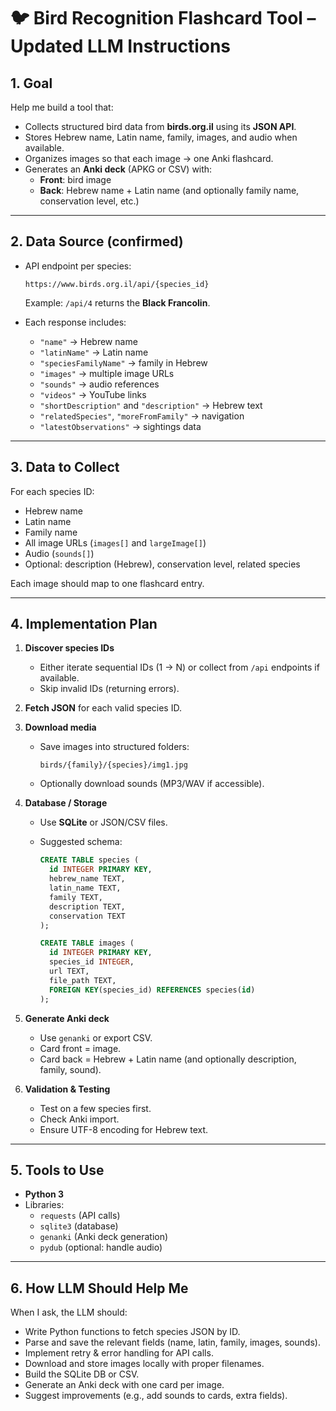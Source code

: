 # 🐦 Bird Recognition Flashcard Tool – Updated LLM Instructions

## 1. Goal
Help me build a tool that:
- Collects structured bird data from **birds.org.il** using its **JSON API**.
- Stores Hebrew name, Latin name, family, images, and audio when available.
- Organizes images so that each image → one Anki flashcard.
- Generates an **Anki deck** (APKG or CSV) with:
  - **Front**: bird image
  - **Back**: Hebrew name + Latin name (and optionally family name, conservation level, etc.)

---

## 2. Data Source (confirmed)
- API endpoint per species:
  ```
  https://www.birds.org.il/api/{species_id}
  ```
  Example: `/api/4` returns the **Black Francolin**.

- Each response includes:
  - `"name"` → Hebrew name
  - `"latinName"` → Latin name
  - `"speciesFamilyName"` → family in Hebrew
  - `"images"` → multiple image URLs
  - `"sounds"` → audio references
  - `"videos"` → YouTube links
  - `"shortDescription"` and `"description"` → Hebrew text
  - `"relatedSpecies"`, `"moreFromFamily"` → navigation
  - `"latestObservations"` → sightings data

---

## 3. Data to Collect
For each species ID:
- Hebrew name
- Latin name
- Family name
- All image URLs (`images[]` and `largeImage[]`)
- Audio (`sounds[]`)
- Optional: description (Hebrew), conservation level, related species

Each image should map to one flashcard entry.

---

## 4. Implementation Plan
1. **Discover species IDs**
   - Either iterate sequential IDs (1 → N) or collect from `/api` endpoints if available.
   - Skip invalid IDs (returning errors).

2. **Fetch JSON** for each valid species ID.

3. **Download media**
   - Save images into structured folders:
     ```
     birds/{family}/{species}/img1.jpg
     ```
   - Optionally download sounds (MP3/WAV if accessible).

4. **Database / Storage**
   - Use **SQLite** or JSON/CSV files.
   - Suggested schema:

     ```sql
     CREATE TABLE species (
       id INTEGER PRIMARY KEY,
       hebrew_name TEXT,
       latin_name TEXT,
       family TEXT,
       description TEXT,
       conservation TEXT
     );

     CREATE TABLE images (
       id INTEGER PRIMARY KEY,
       species_id INTEGER,
       url TEXT,
       file_path TEXT,
       FOREIGN KEY(species_id) REFERENCES species(id)
     );
     ```

5. **Generate Anki deck**
   - Use `genanki` or export CSV.
   - Card front = image.
   - Card back = Hebrew + Latin name (and optionally description, family, sound).

6. **Validation & Testing**
   - Test on a few species first.
   - Check Anki import.
   - Ensure UTF-8 encoding for Hebrew text.

---

## 5. Tools to Use
- **Python 3**
- Libraries:
  - `requests` (API calls)
  - `sqlite3` (database)
  - `genanki` (Anki deck generation)
  - `pydub` (optional: handle audio)

---

## 6. How LLM Should Help Me
When I ask, the LLM should:
- Write Python functions to fetch species JSON by ID.
- Parse and save the relevant fields (name, latin, family, images, sounds).
- Implement retry & error handling for API calls.
- Download and store images locally with proper filenames.
- Build the SQLite DB or CSV.
- Generate an Anki deck with one card per image.
- Suggest improvements (e.g., add sounds to cards, extra fields).

